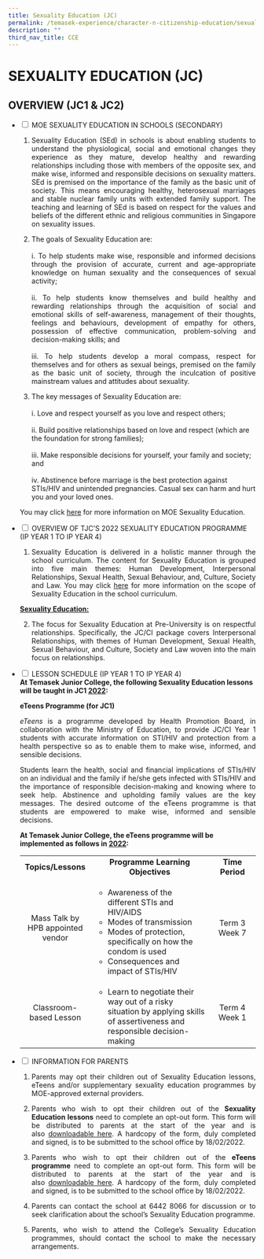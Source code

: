 ```yaml
---
title: Sexuality Education (JC)
permalink: /temasek-experience/character-n-citizenship-education/sexuality-education-jc/
description: ""
third_nav_title: CCE
---
```

# SEXUALITY EDUCATION (JC)

## OVERVIEW (JC1 & JC2)

<ul class="jekyllcodex_accordion">
  <li>
    <input type="checkbox" id="accordion1">
    <label for="accordion1">MOE SEXUALITY EDUCATION IN SCHOOLS (SECONDARY)</label>
    <div>
			<ol>
				<li><p style="text-align: justify;">Sexuality Education (SEd) in schools is about enabling students to understand the physiological, social and emotional changes they experience as they mature, develop healthy and rewarding relationships including those with members of the opposite sex, and make wise, informed and responsible decisions on sexuality matters. SEd is premised on the importance of the family as the basic unit of society. This means encouraging healthy, heterosexual marriages and stable nuclear family units with extended family support. The teaching and learning of SEd is based on respect for the values and beliefs of the different ethnic and religious communities in Singapore on sexuality issues.</p></li>
				<li><p style="text-align: justify;">The goals of Sexuality Education are:<br><br>i. To help students make wise, responsible and informed decisions through the provision of accurate, current and age-appropriate knowledge on human sexuality and the consequences of sexual activity;<br><br>ii. To help students know themselves and build healthy and rewarding relationships through the acquisition of social and emotional skills of self-awareness, management of their thoughts, feelings and behaviours, development of empathy for others, possession of effective communication, problem-solving and decision-making skills; and<br><br>iii. To help students develop a moral compass, respect for themselves and for others as sexual beings, premised on the family as the basic unit of society, through the inculcation of positive mainstream values and attitudes about sexuality.</p></li>
				<li>The key messages of Sexuality Education are:<br><br>i. Love and respect yourself as you love and respect others;<br><br>ii. Build positive relationships based on love and respect (which are the foundation for strong families);<br><br>iii. Make responsible decisions for yourself, your family and society; and<br><br>iv. Abstinence before marriage is the best protection against STIs/HIV and unintended pregnancies. Casual sex can harm and hurt you and your loved ones.</li>
			</ol>
		<p style="text-align: justify;">You may click <a href="https://www.moe.gov.sg/programmes/sexuality-education" target="_blank">here</a> for more information on MOE Sexuality Education.</p>
    </div>
	</li> 
  <li>
    <input type="checkbox" id="accordion2">
    <label for="accordion2">OVERVIEW OF TJC’S 2022 SEXUALITY EDUCATION PROGRAMME (IP YEAR 1 TO IP YEAR 4)</label>
    <div>
						<ol>
				<li><p style="text-align: justify;">Sexuality Education is delivered in a holistic manner through the school curriculum. The content for Sexuality Education is grouped into five main themes: Human Development, Interpersonal Relationships, Sexual Health, Sexual Behaviour, and, Culture, Society and Law. You may click <a href="https://www.moe.gov.sg/programmes/sexuality-education/scope-and-teaching-approach" target="_blank">here</a> for more information on the scope of Sexuality Education in the school curriculum.</p></li>
	</ol>
			<p><u><b>Sexuality Education:</b></u></p>
			<ol start ="2">
				<li><p style="text-align: justify;">The focus for Sexuality Education at Pre-University is on respectful relationships. Specifically, the JC/CI package covers Interpersonal Relationships, with themes of Human Development, Sexual Health, Sexual Behaviour, and Culture, Society and Law woven into the main focus on relationships.</p></li>
			</ol>
    </div>
	</li> 
  <li>
    <input type="checkbox" id="accordion3">
    <label for="accordion3">LESSON SCHEDULE (IP YEAR 1 TO IP YEAR 4)</label>
    <div>
			<b>At Temasek Junior College, the following Sexuality Education lessons will be taught in JC1 <u>2022</u>:</b>
			<p style="text-align: justify;"><b>eTeens Programme (for JC1)</b></p>
			<p style="text-align: justify;"><i>eTeens</i> is a programme developed by Health Promotion Board, in collaboration with the Ministry of Education, to provide JC/CI Year 1 students with accurate information on STI/HIV and protection from a health perspective so as to enable them to make wise, informed, and sensible decisions.</p>
			<p style="text-align: justify;">Students learn the health, social and financial implications of STIs/HIV on an individual and the family if he/she gets infected with STIs/HIV and the importance of responsible decision-making and knowing where to seek help. Abstinence and upholding family values are the key messages. The desired outcome of the eTeens programme is that students are empowered to make wise, informed and sensible decisions.</p>
			<b>At Temasek Junior College, the eTeens programme will be implemented as follows in <u>2022</u>:</b>
			<table>
<tbody>
<tr>
<td style="text-align: center;" width="130"><strong>Topics/Lessons</strong></td>
<td style="text-align: center;" width="276"><strong>Programme Learning Objectives</strong></td>
<td style="text-align: center;" width="96"><strong>Time Period</strong></td>
</tr>
<tr>
<td style="text-align: center;" width="130">Mass Talk by HPB appointed vendor</td>
<td width="276">
<div>
<ul>
<li>Awareness of the different STIs and HIV/AIDS</li>
<li>Modes of transmission</li>
<li>Modes of protection, specifically on how the condom is used</li>
<li>Consequences and impact of STIs/HIV</li>
</ul>
</div>
</td>
<td style="text-align: center;" width="96">Term 3 Week 7</td>
</tr>
<tr>
<td style="text-align: center;" width="130">Classroom-based Lesson</td>
<td width="276">
<ul>
<li>Learn to negotiate their way out of a risky situation by applying skills of assertiveness and responsible decision-making</li>
</ul>
</td>
<td style="text-align: center;" width="96">Term 4 Week 1</td>
</tr>
</tbody>
</table>
    </div>
	</li> 
  <li>
    <input type="checkbox" id="accordion4">
    <label for="accordion4">INFORMATION FOR PARENTS</label>
    <div>
			<ol>
				<li><p style="text-align: justify;">Parents may opt their children out of Sexuality Education lessons, eTeens and/or supplementary sexuality education programmes by MOE-approved external providers.</p></li>
				<li><p style="text-align: justify;">Parents who wish to opt their children out of the <b>Sexuality Education lessons</b> need to complete an opt-out form. This form will be distributed to parents at the start of the year and is also <a href="/files/Temasek%20Experience/SEd%20Letter%20IP.pdf" target="_blank">downloadable here</a>. A hardcopy of the form, duly completed and signed, is to be submitted to the school office by 18/02/2022.</p></li>
				<li><p style="text-align: justify;">Parents who wish to opt their children out of the <b>eTeens programme</b> need to complete an opt-out form. This form will be distributed to parents at the start of the year and is also <a href="/files/Temasek%20Experience/eTeens%20IP.pdf" target="_blank">downloadable here</a>. A hardcopy of the form, duly completed and signed, is to be submitted to the school office by 18/02/2022.</p></li>
				<li><p style="text-align: justify;">Parents can contact the school at 6442 8066 for discussion or to seek clarification about the school’s Sexuality Education programme.</p></li>
				<li><p style="text-align: justify;">Parents, who wish to attend the College’s Sexuality Education programmes, should contact the school to make the necessary arrangements.</p></li>
			</ol>
    </div>
	</li> 
	</ul>